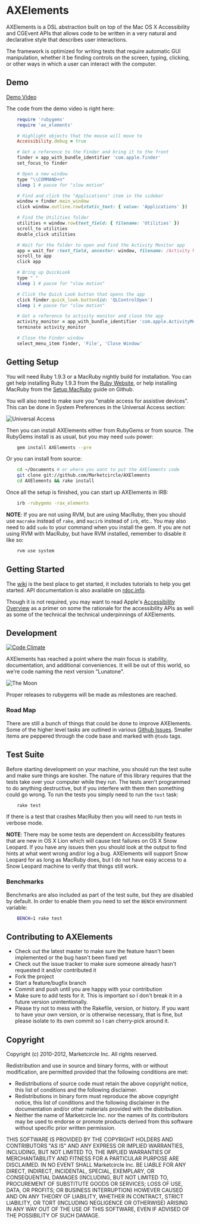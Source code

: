 # AXElements

AXElements is a DSL abstraction built on top of the Mac OS X
Accessibility and CGEvent APIs that allows code to be written in a
very natural and declarative style that describes user interactions.

The framework is optimized for writing tests that require automatic
GUI manipulation, whether it be finding controls on the screen,
typing, clicking, or other ways in which a user can interact with the
computer.


## Demo

[Demo Video](http://www.youtube.com/watch?v=G9O5wzb7oTY)

The code from the demo video is right here:

```ruby
    require 'rubygems'
    require 'ax_elements'

    # Highlight objects that the mouse will move to
    Accessibility.debug = true

    # Get a reference to the Finder and bring it to the front
    finder = app_with_bundle_identifier 'com.apple.finder'
    set_focus_to finder

    # Open a new window
    type "\\COMMAND+n"
    sleep 1 # pause for "slow motion"

    # Find and click the "Applications" item in the sidebar
    window = finder.main_window
    click window.outline.row(static_text: { value: 'Applications' })

    # Find the Utilities folder
    utilities = window.row(text_field: { filename: 'Utilities' })
    scroll_to utilities
    double_click utilities

    # Wait for the folder to open and find the Activity Monitor app
    app = wait_for :text_field, ancestor: window, filename: /Activity Monitor/
    scroll_to app
    click app

    # Bring up QuickLook
    type " "
    sleep 1 # pause for "slow motion"

    # Click the Quick Look button that opens the app
    click finder.quick_look.button(id: 'QLControlOpen')
    sleep 1 # pause for "slow motion"

    # Get a reference to activity monitor and close the app
    activity_monitor = app_with_bundle_identifier 'com.apple.ActivityMonitor'
    terminate activity_monitor

    # Close the Finder window
    select_menu_item finder, 'File', 'Close Window'
```


## Getting Setup

You will need Ruby 1.9.3 or a MacRuby nightly build for
installation. You can get help installing Ruby 1.9.3 from the
[Ruby Website](http://www.ruby-lang.org), or help installing MacRuby
from the
[Setup MacRuby](https://github.com/MacRuby/MacRuby/wiki/Setting-up-MacRuby)
guide on Github.

You will also need to make sure you "enable access for assistive devices".
This can be done in System Preferences in the Universal Access section:

![Universal Access](http://ferrous26.com/images/enable_accessibility.png)

Then you can install AXElements either from RubyGems or from source. The
RubyGems install is as usual, but you may need `sudo` power:

```bash
    gem install AXElements --pre
```

Or you can install from source:

```bash
    cd ~/Documents # or where you want to put the AXElements code
    git clone git://github.com/Marketcircle/AXElements
    cd AXElements && rake install
```

Once all the setup is finished, you can start up AXElements in IRB:

```bash
    irb -rubygems -rax_elements
```

__NOTE__: If you are not using RVM, but are using MacRuby, then you
should use `macrake` instead of `rake`, and `macirb` instead of `irb`,
etc.. You may also need to add `sudo` to your command when you install
the gem. If you are not using RVM with MacRuby, but have RVM
installed, remember to disable it like so:

```bash
    rvm use system
```


## Getting Started

The [wiki](http://github.com/Marketcircle/AXElements/wiki)
is the best place to get started, it includes tutorials to help you get
started. API documentation is also available on
[rdoc.info](http://rdoc.info/gems/AXElements/frames).

Though it is not required, you may want to read Apple's
[Accessibility Overview](http://developer.apple.com/library/mac/#documentation/Accessibility/Conceptual/AccessibilityMacOSX/OSXAXModel/OSXAXmodel.html)
as a primer on some the rationale for the accessibility APIs as well
as some of the technical the technical underpinnings of AXElements.


## Development

[![Code Climate](https://codeclimate.com/badge.png)](https://codeclimate.com/github/Marketcircle/AXElements)

AXElements has reached a point where the main focus is stability,
documentation, and additional conveniences. It will be out of this
world, so we're code naming the next version "Lunatone".

![The Moon](https://github.com/Marketcircle/AXElements/raw/gh-pages/images/next_version.png)

Proper releases to rubygems will be made as milestones are reached.

### Road Map

There are still a bunch of things that could be done to improve
AXElements. Some of the higher level tasks are outlined in various
[Github Issues](http://github.com/Marketcircle/AXElements/issues).
Smaller items are peppered through the code base and marked with `@todo`
tags.


## Test Suite

Before starting development on your machine, you should run the test
suite and make sure things are kosher. The nature of this library
requires that the tests take over your computer while they run. The
tests aren't programmed to do anything destructive, but if you
interfere with them then something could go wrong. To run the tests
you simply need to run the `test` task:

```bash
    rake test
```

If there is a test that crashes MacRuby then you will need to run tests
in verbose mode.

__NOTE__: There may be some tests are dependent on Accessibility
features that are new in OS X Lion which will cause test failures on
OS X Snow Leopard. If you have any issues then you should look at the
output to find hints at what went wrong and/or log a bug. AXElements
will support Snow Leopard for as long as MacRuby does, but I do not
have easy access to a Snow Leopard machine to verify that things still
work.

### Benchmarks

Benchmarks are also included as part of the test suite, but they are
disabled by default. In order to enable them you need to set the
`BENCH` environment variable:

```bash
    BENCH=1 rake test
```


## Contributing to AXElements

* Check out the latest master to make sure the feature hasn't been implemented or the bug hasn't been fixed yet
* Check out the issue tracker to make sure someone already hasn't requested it and/or contributed it
* Fork the project
* Start a feature/bugfix branch
* Commit and push until you are happy with your contribution
* Make sure to add tests for it. This is important so I don't break it in a future version unintentionally.
* Please try not to mess with the Rakefile, version, or history. If you want to have your own version, or is otherwise necessary, that is fine, but please isolate to its own commit so I can cherry-pick around it.


## Copyright

Copyright (c) 2010-2012, Marketcircle Inc.
All rights reserved.

Redistribution and use in source and binary forms, with or without
modification, are permitted provided that the following conditions are met:

* Redistributions of source code must retain the above copyright
  notice, this list of conditions and the following disclaimer.
* Redistributions in binary form must reproduce the above copyright
  notice, this list of conditions and the following disclaimer in the
  documentation and/or other materials provided with the distribution.
* Neither the name of Marketcircle Inc. nor the names of its
  contributors may be used to endorse or promote products derived
  from this software without specific prior written permission.

THIS SOFTWARE IS PROVIDED BY THE COPYRIGHT HOLDERS AND CONTRIBUTORS "AS IS" AND
ANY EXPRESS OR IMPLIED WARRANTIES, INCLUDING, BUT NOT LIMITED TO, THE IMPLIED
WARRANTIES OF MERCHANTABILITY AND FITNESS FOR A PARTICULAR PURPOSE ARE
DISCLAIMED. IN NO EVENT SHALL Marketcircle Inc. BE LIABLE FOR ANY
DIRECT, INDIRECT, INCIDENTAL, SPECIAL, EXEMPLARY, OR CONSEQUENTIAL
DAMAGES (INCLUDING, BUT NOT LIMITED TO, PROCUREMENT OF SUBSTITUTE
GOODS OR SERVICES; LOSS OF USE, DATA, OR PROFITS; OR BUSINESS
INTERRUPTION) HOWEVER CAUSED AND ON ANY THEORY OF LIABILITY, WHETHER
IN CONTRACT, STRICT LIABILITY, OR TORT (INCLUDING NEGLIGENCE OR
OTHERWISE) ARISING IN ANY WAY OUT OF THE USE OF THIS SOFTWARE, EVEN IF
ADVISED OF THE POSSIBILITY OF SUCH DAMAGE.
